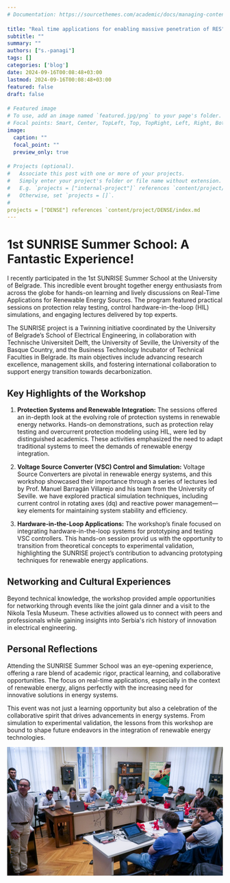 ```yaml
---
# Documentation: https://sourcethemes.com/academic/docs/managing-content/

title: "Real time applications for enabling massive penetration of RES"
subtitle: ""
summary: ""
authors: ["s.-panagi"]
tags: []
categories: ['blog']
date: 2024-09-16T00:08:48+03:00
lastmod: 2024-09-16T00:08:48+03:00
featured: false
draft: false

# Featured image
# To use, add an image named `featured.jpg/png` to your page's folder.
# Focal points: Smart, Center, TopLeft, Top, TopRight, Left, Right, BottomLeft, Bottom, BottomRight.
image:
  caption: ""
  focal_point: ""
  preview_only: true

# Projects (optional).
#   Associate this post with one or more of your projects.
#   Simply enter your project's folder or file name without extension.
#   E.g. `projects = ["internal-project"]` references `content/project/deep-learning/index.md`.
#   Otherwise, set `projects = []`.
# 
projects = ["DENSE"] references `content/project/DENSE/index.md
---
```



# 1st SUNRISE Summer School: A Fantastic Experience!

I recently participated in the 1st SUNRISE Summer School at the University of Belgrade. This incredible event brought together energy enthusiasts from across the globe for hands-on learning and lively discussions on Real-Time Applications for Renewable Energy Sources. The program featured practical sessions on protection relay testing, control hardware-in-the-loop (HIL) simulations, and engaging lectures delivered by top experts.

The SUNRISE project is a Twinning initiative coordinated by the University of Belgrade’s School of Electrical Engineering, in collaboration with Technische Universiteit Delft, the University of Seville, the University of the Basque Country, and the Business Technology Incubator of Technical Faculties in Belgrade. Its main objectives include advancing research excellence, management skills, and fostering international collaboration to support energy transition towards decarbonization.

## Key Highlights of the Workshop

1. **Protection Systems and Renewable Integration:** The sessions offered an in-depth look at the evolving role of protection systems in renewable energy networks. Hands-on demonstrations, such as protection relay testing and overcurrent protection modeling using HIL, were led by distinguished academics. These activities emphasized the need to adapt traditional systems to meet the demands of renewable energy integration.

2. **Voltage Source Converter (VSC) Control and Simulation:** Voltage Source Converters are pivotal in renewable energy systems, and this workshop showcased their importance through a series of lectures led by Prof. Manuel Barragán Villarejo and his team from the University of Seville. we have explored practical simulation techniques, including current control in rotating axes (dq) and reactive power management—key elements for maintaining system stability and efficiency.

3. **Hardware-in-the-Loop Applications:** The workshop’s finale focused on integrating hardware-in-the-loop systems for prototyping and testing VSC controllers. This hands-on session provid us with the opportunity to transition from theoretical concepts to experimental validation, highlighting the SUNRISE project’s contribution to advancing prototyping techniques for renewable energy applications.

## Networking and Cultural Experiences
Beyond technical knowledge, the workshop provided ample opportunities for networking through events like the joint gala dinner and a visit to the Nikola Tesla Museum. These activities allowed us to connect with peers and professionals while gaining insights into Serbia's rich history of innovation in electrical engineering.

## Personal Reflections
Attending the SUNRISE Summer School was an eye-opening experience, offering a rare blend of academic rigor, practical learning, and collaborative opportunities. The focus on real-time applications, especially in the context of renewable energy, aligns perfectly with the increasing need for innovative solutions in energy systems.

This event was not just a learning opportunity but also a celebration of the collaborative spirit that drives advancements in energy systems. From simulation to experimental validation, the lessons from this workshop are bound to shape future endeavors in the integration of renewable energy technologies.

![jpeg](image.jpeg)
